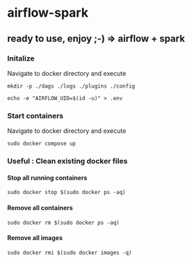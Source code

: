 # airflow-spark
## ready to use, enjoy ;-) => airflow + spark

### Initalize
Navigate to docker directory and execute

`mkdir -p ./dags ./logs ./plugins ./config`

`echo -e "AIRFLOW_UID=$(id -u)" > .env`

### Start containers
Navigate to docker directory and execute

`sudo docker compose up`

### Useful : Clean existing docker files

#### Stop all running containers
`sudo docker stop $(sudo docker ps -aq)`
#### Remove all containers
`sudo docker rm $(sudo docker ps -aq)`
#### Remove all images
`sudo docker rmi $(sudo docker images -q)`
